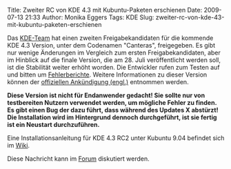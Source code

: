 Title: Zweiter RC von KDE 4.3 mit Kubuntu-Paketen erschienen
Date: 2009-07-13 21:33
Author: Monika Eggers
Tags: KDE
Slug: zweiter-rc-von-kde-43-mit-kubuntu-paketen-erschienen

Das [KDE-Team](http://www.kde.org "http://www.kde.org")
hat einen zweiten Freigabekandidaten für die kommende KDE 4.3 Version,
unter dem Codenamen "Canteras", freigegeben. Es gibt nur wenige
Änderungen im Vergleich zum ersten Freigabekandidaten, aber im Hinblick
auf die finale Version, die am 28. Juli veröffentlicht werden soll, ist
die Stabilität weiter erhöht worden. Die Entwickler rufen zum Testen auf
und bitten um
[Fehlerberichte](http://bugs.kde.org "http://bugs.kde.org"). Weitere Informationen zu dieser Version können der [offiziellen
Ankündigung
(engl.)](http://kde.org/announcements/announce-4.3-rc2.php "http://kde.org/announcements/announce-4.3-rc2.php") entnommen werden.


**Diese Version ist nicht für Endanwender gedacht! Sie sollte nur von
testbereiten Nutzern verwendet werden, um mögliche Fehler zu finden. Es
gibt einen Bug der dazu führt, dass während des Updates X abstürzt! Die
Installation wird im Hintergrund dennoch durchgeführt, ist sie fertig
ist ein Neustart durchzuführen.**


<!--break--><!--break-->

Eine Installationsanleitung für KDE 4.3 RC2 unter Kubuntu 9.04 befindet
sich im
[Wiki](http://wiki.kubuntu-de.org/Installation/Upgrade/Kubuntu_9.04_auf_KDE_4.3_aktualisieren "http://wiki.kubuntu-de.org/Installation/Upgrade/Kubuntu_9.04_auf_KDE_4.3_aktualisieren").


Diese Nachricht kann im
[Forum](http://forum.kubuntu-de.org/index.php?board=1.0 "http://forum.kubuntu-de.org/index.php?board=1.0") diskutiert werden.



